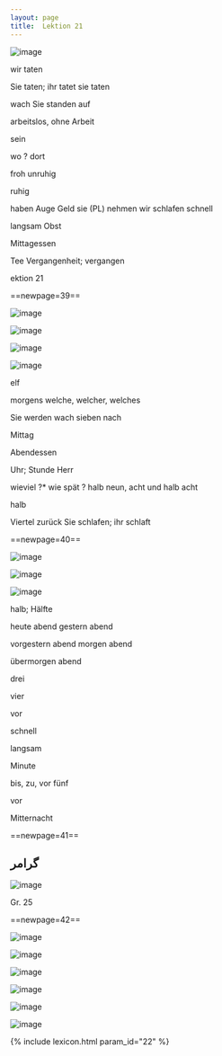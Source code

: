 ```yaml
---
layout: page
title:  Lektion 21
---
```



![image](/assets/s/041.png-04.png)

wir taten

Sie taten; ihr tatet sie taten

wach Sie standen auf

arbeitslos, ohne Arbeit

sein

wo ? dort

froh unruhig

ruhig



haben Auge Geld sie (PL) nehmen wir schlafen schnell

langsam Obst

Mittagessen

Tee Vergangenheit; vergangen

ektion 21



==newpage=39==

![image](/assets/s/042.png-02.png)

![image](/assets/s/2col/042.png-03_1L.png)

![image](/assets/s/2col/042.png-03_2R.png)

![image](/assets/s/042.png-05.png)

elf

morgens welche, welcher, welches

Sie werden wach sieben nach

Mittag

Abendessen



Uhr; Stunde Herr

wieviel ?* wie spät ? halb neun, acht und halb acht

halb

Viertel zurück Sie schlafen; ihr schlaft



==newpage=40==

![image](/assets/s/043.png-02.png)

![image](/assets/s/2col/043.png-05_1L.png)

![image](/assets/s/2col/043.png-05_2R.png)

halb; Hälfte

heute abend gestern abend

vorgestern abend morgen abend

übermorgen abend

drei

vier



vor

schnell

langsam

Minute

bis, zu, vor fünf

vor

Mitternacht



==newpage=41==

## گرامر

![image](/assets/s/044.png-03.png)

Gr. 25





==newpage=42==

![image](/assets/s/045.png-02.png)

![image](/assets/s/2col/045.png-04_1L.png)

![image](/assets/s/2col/045.png-04_2R.png)

![image](/assets/s/045.png-06.png)

![image](/assets/s/2col/045.png-07_1L.png)

![image](/assets/s/2col/045.png-07_2R.png)


{% include lexicon.html param_id="22" %}
